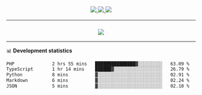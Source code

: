 <h3 align="center">
  <a href="https://github.com/hwalker928">
      <img src="https://img.shields.io/github/followers/hwalker928?label=Followers&style=for-the-badge&color=lightblue">
  </a>
  <a href="https://harryw.link/discord" alt="Discord">
      <img src="https://img.shields.io/discord/738451951758606336?label=discord&style=for-the-badge&color=lightblue"/>
  </a>
  <a href="https://harryw.link/sparked" alt="Sparked Host">
      <img src="https://img.shields.io/static/v1?label=Sponsor&message=Sparked%20Host&color=yellow&style=for-the-badge"/>
  </a>
</h3>

<hr>


<h3 align="center">
  <a href="https://github.com/hwalker928">
      <img src="https://github-profile-trophy.vercel.app/?username=hwalker928&no-bg=true&no-frame=true">
  </a>
</h3>


<hr>

📊 **Development statistics**

<!--START_SECTION:waka-->

```txt
PHP              2 hrs 55 mins   ███████████████▓░░░░░░░░░   63.09 %
TypeScript       1 hr 14 mins    ██████▓░░░░░░░░░░░░░░░░░░   26.79 %
Python           8 mins          ▓░░░░░░░░░░░░░░░░░░░░░░░░   02.91 %
Markdown         6 mins          ▓░░░░░░░░░░░░░░░░░░░░░░░░   02.24 %
JSON             5 mins          ▓░░░░░░░░░░░░░░░░░░░░░░░░   02.10 %
```

<!--END_SECTION:waka-->
